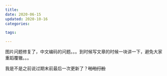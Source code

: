```yaml
---
title: 
date: 2020-06-15
updated: 2020-10-16
categories:

tags:

---
```



<p>图片问题修复了，中文编码的问题。。。到时候写文章的时候一块讲一下，避免大家重蹈覆辙。。。</p>



<p>我是不是之前说过期末前最后一次更新了？<del>啪啪打脸</del></p>
